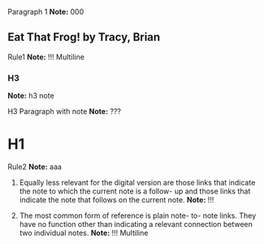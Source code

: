 Paragraph 1
**Note:** 000

## Eat That Frog! by Tracy, Brian

Rule1
**Note:** !!!
Multiline

### H3
**Note:** h3 note

H3 Paragraph with note
**Note:** ???

# H1

Rule2
**Note:** aaa

1. Equally less relevant for the digital version are those links that indicate the note to which the current note is a follow- up and those links that indicate the note that follows on the current note.
**Note:** !!!

2. The most common form of reference is plain note- to- note links. They have no function other than indicating a relevant connection between two individual notes.
**Note:** !!!
Multiline
